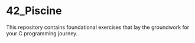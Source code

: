 # 42_Piscine
This repository contains foundational exercises that lay the groundwork for your C programming journey.
